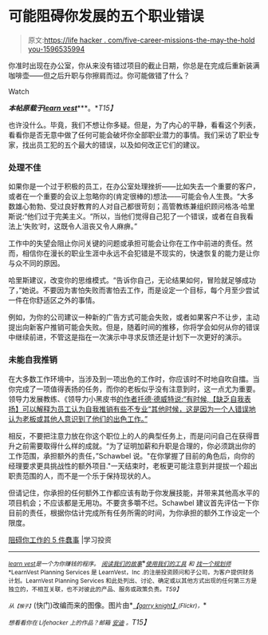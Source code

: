 # 可能阻碍你发展的五个职业错误

> 原文:[https://life hacker . com/five-career-missions-the-may-the-hold you-1596535994](https://lifehacker.com/five-career-mistakes-that-might-be-holding-you-back-1596535994)

你准时出现在办公室，你从来没有错过项目的截止日期，你总是在完成后重新装满咖啡壶——但之后升职与你擦肩而过。你可能做错了什么？

Watch

***本帖原载于***[***learn vest***](http://www.learnvest.com/2014/06/common-work-mistakes/)***。**T15】*

也许没什么。毕竟，我们不想让你多疑。但是，为了内心的平静，看看这个列表，看看你是否无意中做了任何可能会破坏你全部职业潜力的事情。我们采访了职业专家，找出员工犯的五个最大的错误，以及如何改正它们的建议。

### 处理不佳

如果你是一个过于积极的员工，在办公室处理挫折——比如失去一个重要的客户，或者在一个重要的会议上忽略你的(肯定很棒的)想法——可能会令人生畏。“大多数雄心勃勃、受过良好教育的人对自己都很苛刻；高管教练兼组织顾问格洛·哈里斯说:“他们过于完美主义。“所以，当他们觉得自己犯了一个错误，或者在自我看法上‘失败’时，这既令人沮丧又令人麻痹。”

工作中的失望会阻止你问关键的问题或承担可能会让你在工作中前进的责任。然而，相信你在漫长的职业生涯中永远不会犯错是不现实的，快速恢复的能力是让你与众不同的原因。

哈里斯建议，改变你的思维模式。“告诉你自己，无论结果如何，冒险就足够成功了，”她说。不要因为害怕失败而害怕去工作，而是设定一个目标，每个月至少尝试一件在你舒适区之外的事情。

例如，为你的公司建议一种新的广告方式可能会失败，或者如果客户不让步，主动提出向新客户推销可能会失败。但是，随着时间的推移，你将学会如何从你的错误中继续前进，不管这是指在一次演示中寻求反馈还是计划下一次更好的演示。

### 未能自我推销

在大多数工作环境中，当涉及到一项出色的工作时，你应该时不时地自吹自擂。当你完成了一项值得表扬的任务，而你的老板似乎没有注意到时，这一点尤为重要。领导力发展教练、《领导力小黑皮书[的作者托德·德威特说:“有时候,【缺乏自我表扬】可以解释为员工认为自我推销有些不专业“其他时候，这是因为一个人错误地认为老板或其他人意识到了他们的出色工作。”](http://www.amazon.com/The-Little-Black-Book-Leadership/dp/0980098203?asc_campaign=InlineText&asc_refurl=https://lifehacker.com/five-career-mistakes-that-might-be-holding-you-back-1596535994&asc_source=&tag=kinjalifehackerlink-20)

相反，不要把注意力放在你这个职位上的人的典型任务上，而是问问自己在获得晋升之前需要取得什么样的成就。“为了证明加薪和升职是合理的，你必须跳出你的工作范围，承担额外的责任，”Schawbel 说。"在你掌握了目前的角色后，向你的经理要求更具挑战性的额外项目."一天结束时，老板更可能注意到并提拔一个超出职责范围的人，而不是一个乐于保持现状的人。

但请记住，你承担的任何额外工作都应该有助于你发展技能，并带来其他高水平的项目机会；不应该都是无用功。不要贪多嚼不烂。Schawbel 建议首先评估一下你目前的责任，根据你估计完成所有任务所需的时间，为你承担的额外工作设定一个限度。

[阻碍你工作的 5 件蠢事](http://www.learnvest.com/2014/06/common-work-mistakes/) |学习投资

* * *

[<small>*learn vest*</small>](https://www.learnvest.com/)<small>*是一个为你赚钱的程序。*</small> [<small>*阅读我们的故事*</small>](http://www.learnvest.com/category/life-and-money/)<small></small>*[<small>*使用我们的工具*</small>](https://www.learnvest.com/personal-financial-planning-program/#our-powerful-tools) <small>*和*</small> [<small>*找一个规划师*</small>](https://www.learnvest.com/s/lets-talk/) <small>*LearnVest Planning Services 是 LearnVest，Inc .的注册投资顾问和子公司，为客户提供财务计划。LearnVest Planning Services 和此处列出、讨论、确定或以其他方式出现的任何第三方是独立的，不相互关联，也不对彼此的产品、服务或政策负责。*T59】</small>*

*<small>*从*</small><small><small>【猴子】</small></small>*(快门)改编而来的图像。图片由*[<small>*【garry knight】*</small>](https://www.flickr.com/photos/garryknight/5542172347)<small>*(Flickr)，*</small>*

**<small>想看看你在 Lifehacker 上的作品？邮箱</small>* [*<small>安迪</small>*](mailto:andy@lifehacker.com) *<small>。</small>T15】**